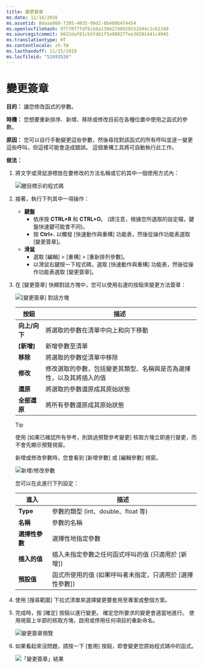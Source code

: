 ```yaml
---
title: 變更簽章
ms.date: 11/16/2016
ms.assetid: 8daaa060-7305-4035-99d2-8b460b4f4454
ms.openlocfilehash: 97f70f7fdf6cb8a130427d8920152d44c1cb1349
ms.sourcegitcommit: b032daf81cb5fdb1f5a988277ee30201441c4945
ms.translationtype: HT
ms.contentlocale: zh-TW
ms.lasthandoff: 11/15/2018
ms.locfileid: "51693526"
---
```

# <a name="change-signature"></a>變更簽章

**目的：** 讓您修改函式的參數。

**時機：** 您想要重新排序、新增、移除或修改目前在各種位置中使用之函式的參數。

**原因：** 您可以自行手動變更這些參數，然後尋找對該函式的所有呼叫並逐一變更這些呼叫，但這樣可能會造成錯誤。  這個重構工具將可自動執行此工作。

**做法：**

1. 將文字或滑鼠游標放在要修改的方法名稱或它的其中一個使用方式內：

   ![醒目標示的程式碼](images/changesignature_highlight.png)

1. 接著，執行下列其中一項操作：
   * **鍵盤**
     * 依序按 **CTRL+R** 和 **CTRL+O**。  (請注意，根據您所選取的設定檔，鍵盤快速鍵可能會不同)。
     * 按 **Ctrl+.** 以觸發 [快速動作與重構] 功能表，然後從操作功能表選取 [變更簽章]。
   * **滑鼠**
     * 選取 [編輯] > [重構] > [重新排列參數]。
     * 以滑鼠右鍵按一下程式碼，選取 [快速動作與重構] 功能表，然後從操作功能表選取 [變更簽章]。

1. 在 [變更簽章] 快顯對話方塊中，您可以使用右邊的按鈕來變更方法簽章：

   ![[變更簽章] 對話方塊](images/changesignature_dialog.png)

   | 按鈕 | 描述
   | ------ | ---
   | **向上/向下**    | 將選取的參數在清單中向上和向下移動
   | **[新增]**        | 新增參數至清單
   | **移除**     | 將選取的參數從清單中移除
   | **修改**     | 修改選取的參數，包括變更其類型、名稱與是否為選擇性，以及其將插入的值
   | **還原**     | 將選取的參數還原成其原始狀態
   | **全部還原** | 將所有參數還原成其原始狀態

   > [!TIP]
   > 使用 [如果已確認所有參考，則跳過預覽參考變更] 核取方塊立即進行變更，而不會先顯示預覽視窗。

   新增或修改參數時，您會看到 [新增參數] 或 [編輯參數] 視窗。

   ![新增/修改參數](images/changesignature_addmodify.png)

   您可以在此進行下列設定：

   | 進入 | 描述
   | ----- | ---
   | **Type**               | 參數的類型 (int、double、float 等)
   | **名稱**               | 參數的名稱
   | **選擇性參數** | 選擇性地指定參數
   | **插入的值**     | 插入未指定參數之任何函式呼叫的值 (只適用於 [新增])
   | **預設值**      | 函式所使用的值 (如果呼叫者未指定，只適用於 [選擇性參數])

1. 使用 [搜尋範圍] 下拉式清單來選擇變更要套用至專案或整個方案。

1. 完成時，按 [確定] 按鈕以進行變更。  確定您所要求的變更會適當地進行。  使用視窗上半部的核取方塊，啟用或停用任何項目的重新命名。

   ![變更簽章預覽](images/changesignature_preview.png)

1. 如果看起來沒問題，請按一下 [套用] 按鈕，即會變更您原始程式碼中的函式。

   ![「變更簽章」結果](images/changesignature_result.png)